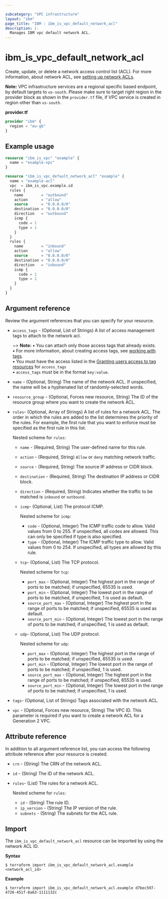 ```yaml
---

subcategory: "VPC infrastructure"
layout: "ibm"
page_title: "IBM : ibm_is_vpc_default_network_acl"
description: |-
  Manages IBM vpc default network ACL.
---
```


# ibm_is_vpc_default_network_acl
Create, update, or delete a network access control list (ACL). For more information, about network ACL, see [setting up network ACLs](https://cloud.ibm.com/docs/vpc?topic=vpc-using-acls).

**Note:** 
VPC infrastructure services are a regional specific based endpoint, by default targets to `us-south`. Please make sure to target right region in the provider block as shown in the `provider.tf` file, if VPC service is created in region other than `us-south`.

**provider.tf**

```terraform
provider "ibm" {
  region = "eu-gb"
}
```

## Example usage

```terraform
resource "ibm_is_vpc" "example" {
  name = "example-vpc"
}

resource "ibm_is_vpc_default_network_acl" "example" {
  name = "example-acl"
  vpc  = ibm_is_vpc.example.id
  rules {
    name        = "outbound"
    action      = "allow"
    source      = "0.0.0.0/0"
    destination = "0.0.0.0/0"
    direction   = "outbound"
    icmp {
      code = 1
      type = 1
    }
  }
  rules {
    name        = "inbound"
    action      = "allow"
    source      = "0.0.0.0/0"
    destination = "0.0.0.0/0"
    direction   = "inbound"
    icmp {
      code = 1
      type = 1
    }
  }
}
```

## Argument reference
Review the argument references that you can specify for your resource. 
 
- `access_tags`  - (Optional, List of Strings) A list of access management tags to attach to the network acl.

  ~> **Note:** 
  **&#x2022;** You can attach only those access tags that already exists.</br>
  **&#x2022;** For more information, about creating access tags, see [working with tags](https://cloud.ibm.com/docs/account?topic=account-tag&interface=ui#create-access-console).</br>
  **&#x2022;** You must have the access listed in the [Granting users access to tag resources](https://cloud.ibm.com/docs/account?topic=account-access) for `access_tags`</br>
  **&#x2022;** `access_tags` must be in the format `key:value`.
- `name` - (Optional, String) The name of the network ACL. If unspecified, the name will be a hyphenated list of randomly-selected words.
- `resource_group` - (Optional, Forces new resource, String) The ID of the resource group where you want to create the network ACL.
- `rules`- (Optional, Array of Strings) A list of rules for a network ACL. The order in which the rules are added to the list determines the priority of the rules. For example, the first rule that you want to enforce must be specified as the first rule in this list.

  Nested scheme for `rules`:
  - `name` - (Required, String) The user-defined name for this rule.
  - `action` - (Required, String)  `Allow` or `deny` matching network traffic.
  - `source` - (Required, String) The source IP address or CIDR block.
  - `destination` - (Required, String) The destination IP address or CIDR block.
  - `direction` - (Required, String) Indicates whether the traffic to be matched is `inbound` or `outbound`.
  - `icmp`- (Optional, List) The protocol ICMP.

    Nested scheme for `icmp`:
    - `code` - (Optional, Integer) The ICMP traffic code to allow. Valid values from 0 to 255. If unspecified, all codes are allowed. This can only be specified if type is also specified.
    - `type` - (Optional, Integer) The ICMP traffic type to allow. Valid values from 0 to 254. If unspecified, all types are allowed by this rule.
  - `tcp`- (Optional, List) The TCP protocol.

    Nested scheme for `tcp`:
    - `port_max` - (Optional, Integer) The highest port in the range of ports to be matched; if unspecified, 65535 is used.
    - `port_min` - (Optional, Integer) The lowest port in the range of ports to be matched, if unspecified, 1 is used as default.
    - `source_port_max` - (Optional, Integer) The highest port in the range of ports to be matched; if unspecified, 65535 is used as default.
    - `source_port_min` - (Optional, Integer) The lowest port in the range of ports to be matched; if unspecified, 1 is used as default.
  - `udp`- (Optional, List) The UDP protocol.

    Nested scheme for `udp`:
    - `port_max` - (Optional, Integer) The highest port in the range of ports to be matched; if unspecified, 65535 is used.
    - `port_min` - (Optional, Integer) The lowest port in the range of ports to be matched; if unspecified, 1 is used.
    - `source_port_max` - (Optional, Integer) The highest port in the range of ports to be matched; if unspecified, 65535 is used.
    - `source_port_min` - (Optional, Integer) The lowest port in the range of ports to be matched; if unspecified, 1 is used.
- `tags`- (Optional, List of Strings) Tags associated with the network ACL.
- `vpc` - (Optional, Forces new resource, String) The VPC ID. This parameter is required if you want to create a network ACL for a Generation 2 VPC.

## Attribute reference
In addition to all argument reference list, you can access the following attribute reference after your resource is created.

- `crn` - (String) The CRN of the network ACL.
- `id` - (String) The ID of the network ACL.
- `rules`- (List) The rules for a network ACL.

  Nested scheme for `rules`:
  - `id` - (String) The rule ID.
  - `ip_version` - (String) The IP version of the rule.
  - `subnets` - (String) The subnets for the ACL rule.

## Import
The `ibm_is_vpc_default_network_acl` resource can be imported by using the network ACL ID. 

**Syntax**

```
$ terraform import ibm_is_vpc_default_network_acl.example <network_acl_id>
```

**Example**

```
$ terraform import ibm_is_vpc_default_network_acl.example d7bec597-4726-451f-8a63-1111132c
```

